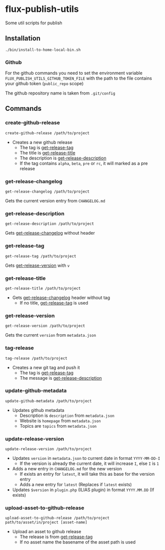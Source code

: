 # flux-publish-utils

Some util scripts for publish

## Installation

```shell
./bin/install-to-home-local-bin.sh
```

### Github

For the github commands you need to set the environment variable `FLUX_PUBLISH_UTILS_GITHUB_TOKEN_FILE` with the path to the file contains your github token (`public_repo` scope)

The github repository name is taken from `.git/config`

## Commands

### create-github-release

```shell
create-github-release /path/to/project
```

- Creates a new github release
  - The tag is [get-release-tag](#get-release-tag)
  - The title is [get-release-title](#get-release-title)
  - The description is [get-release-description](#get-release-description)
  - If the tag contains `alpha`, `beta`, `pre` or `rc`, it will marked as a pre release

### get-release-changelog

```shell
get-release-changelog /path/to/project
```

Gets the current version entry from `CHANGELOG.md`

### get-release-description

```shell
get-release-description /path/to/project
```

Gets [get-release-changelog](#get-release-changelog) without header

### get-release-tag

```shell
get-release-tag /path/to/project
```

Gets [get-release-version](#get-release-version) with `v`

### get-release-title

```shell
get-release-title /path/to/project
```

- Gets [get-release-changelog](#get-release-changelog) header without tag
  - If no title, [get-release-tag](#get-release-tag) is used

### get-release-version

```shell
get-release-version /path/to/project
```

Gets the current `version` from `metadata.json`

### tag-release

```shell
tag-release /path/to/project
```

- Creates a new git tag and push it
  - The tag is [get-release-tag](#get-release-tag)
  - The message is [get-release-description](#get-release-description)

### update-github-metadata

```shell
update-github-metadata /path/to/project
```

- Updates github metadata
  - Description is `description` from `metadata.json`
  - Website is `homepage` from `metadata.json`
  - Topics are `topics` from `metadata.json`

### update-release-version

```shell
update-release-version /path/to/project
```

- Updates `version` in `metadata.json` to current date in format `YYYY-MM-DD-I`
  - If the version is already the current date, it will increase `I`, else `I` is `1`
- Adds a new entry in `CHANGELOG.md` for the new version
  - If exists an entry for `latest`, it will take this as base for the version entry
  - Adds a new entry for `latest` (Replaces if `latest` exists)
- Updates `$version` in `plugin.php` (ILIAS plugin) in format `YYYY.MM.DD` (If exists)

### upload-asset-to-github-release

```shell
upload-asset-to-github-release /path/to/project path/to/asset/in/project [asset-name]
```

- Upload an asset to github release
  - The release is from [get-release-tag](#get-release-tag)
  - If no asset name the basename of the asset path is used
